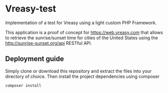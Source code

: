 # Vreasy-test
Implementation of a test for Vreasy using a light custom PHP Framework.

This application is a proof of concept for https://web.vreasy.com that allows to retrieve the sunrise/sunset time for cities of the United States using the http://sunrise-sunset.org/api RESTful API.

## Deployment guide
Simply clone or download this repository and extract the files into your directory of choice. Then install the project dependencies using composer

```console
composer install
```



